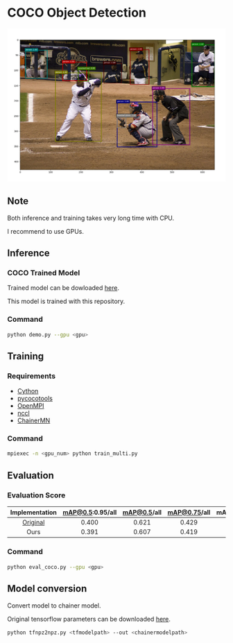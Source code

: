 # COCO Object Detection

![Example](../static/coco_example.png)

## Note 

Both inference and training takes very long time with CPU.

I recommend to use GPUs.

## Inference

### COCO Trained Model
Trained model can be dowloaded [here](https://github.com/knorth55/chainer-light-head-rcnn/releases/download/v0.0/light_head_rcnn_resnet101_trained_2018_07_19.npz).

This model is trained with this repository.

### Command

```bash
python demo.py --gpu <gpu>
```
## Training

### Requirements

- [Cython](http://cython.org/)
- [pycocotools](https://github.com/cocodataset/cocoapi)
- [OpenMPI](https://www.open-mpi.org/)
- [nccl](https://developer.nvidia.com/nccl)
- [ChainerMN](https://github.com/chainer/chainermn)

### Command

```bash
mpiexec -n <gpu_num> python train_multi.py
```

## Evaluation

### Evaluation Score

| Implementation | mAP@0.5:0.95/all | mAP@0.5/all | mAP@0.75/all | mAP:0.5:0.95/small | mAP:0.5:0.95/medium | mAP:0.5:0.95/large |
|:--------------:|:----------------:|:-----------:|:------------:|:------------------:|:-------------------:|:------------------:|
| [Original](https://github.com/zengarden/light_head_rcnn) | 0.400 | 0.621 | 0.429 | 0.225 | 0.446 | 0.540 |
| Ours | 0.391 | 0.607 | 0.419 | 0.212 | 0.428 | 0.541 |

### Command

```bash
python eval_coco.py --gpu <gpu>
```

## Model conversion

Convert model to chainer model.

Original tensorflow parameters can be downloaded [here](https://github.com/knorth55/chainer-light-head-rcnn/releases/download/v0.0/tf_light_head_rcnn_resnet101_extracted_2018_07_12.npz).

```bash
python tfnpz2npz.py <tfmodelpath> --out <chainermodelpath>
```
